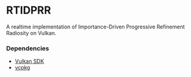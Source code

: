# RTIDPRR
A realtime implementation of Importance-Driven Progressive Refinement Radiosity on Vulkan.

### Dependencies

- [Vulkan SDK](https://vulkan.lunarg.com/sdk/home#sdk/downloadConfirm/1.2.154.1/windows/VulkanSDK-1.2.154.1-Installer.exe)
- [vcpkg](https://github.com/microsoft/vcpkg)

